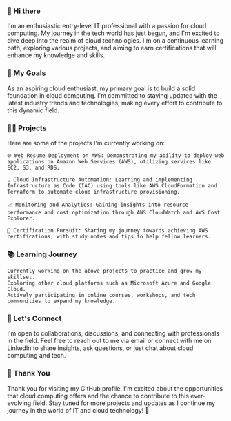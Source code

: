 ### 👋 Hi there 
I'm an enthusiastic entry-level IT professional with a passion for cloud computing. My journey in the tech world has just begun, and I'm excited to dive deep into the realm of cloud technologies. I'm on a continuous learning path, exploring various projects, and aiming to earn certifications that will enhance my knowledge and skills.

### 🚀 My Goals

As an aspiring cloud enthusiast, my primary goal is to build a solid foundation in cloud computing. I'm committed to staying updated with the latest industry trends and technologies, making every effort to contribute to this dynamic field.

### 👨‍💻 Projects

Here are some of the projects I'm currently working on:

    🌐 Web Resume Deployment on AWS: Demonstrating my ability to deploy web applications on Amazon Web Services (AWS), utilizing services like EC2, S3, and RDS.

    ☁️ Cloud Infrastructure Automation: Learning and implementing Infrastructure as Code (IAC) using tools like AWS CloudFormation and Terraform to automate cloud infrastructure provisioning.

    📈 Monitoring and Analytics: Gaining insights into resource performance and cost optimization through AWS CloudWatch and AWS Cost Explorer.

    🚀 Certification Pursuit: Sharing my journey towards achieving AWS certifications, with study notes and tips to help fellow learners.

### 📚 Learning Journey

    Currently working on the above projects to practice and grow my skillset.
    Exploring other cloud platforms such as Microsoft Azure and Google Cloud.
    Actively participating in online courses, workshops, and tech communities to expand my knowledge.

### 🤝 Let's Connect

I'm open to collaborations, discussions, and connecting with professionals in the field. Feel free to reach out to me via email or connect with me on LinkedIn to share insights, ask questions, or just chat about cloud computing and tech.

### 🙏 Thank You

Thank you for visiting my GitHub profile. I'm excited about the opportunities that cloud computing offers and the chance to contribute to this ever-evolving field. Stay tuned for more projects and updates as I continue my journey in the world of IT and cloud technology! 🌟

<!--
**isaacyampo/isaacyampo** is a ✨ _special_ ✨ repository because its `README.md` (this file) appears on your GitHub profile.

Here are some ideas to get you started:

- 🔭 I’m currently working on ...
- 🌱 I’m currently learning ...
- 👯 I’m looking to collaborate on ...
- 🤔 I’m looking for help with ...
- 💬 Ask me about ...
- 📫 How to reach me: ...
- 😄 Pronouns: ...
- ⚡ Fun fact: ...
-->
